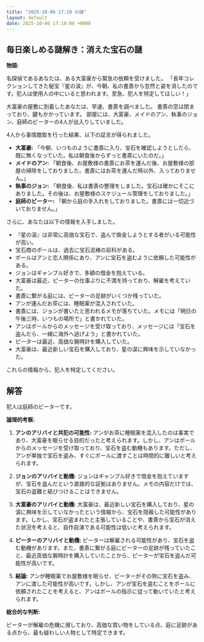 ```yaml
---
title: "2025-10-06 17:10 の謎"
layout: default
date: 2025-10-06 17:10:00 +0900
---
```

## 毎日楽しめる謎解き：消えた宝石の謎

**物語:**

名探偵であるあなたは、ある大富豪から緊急の依頼を受けました。
「長年コレクションしてきた秘宝『星の涙』が、今朝、私の書斎から忽然と姿を消したのです。犯人は使用人の中にいると思われます。至急、犯人を特定してほしい！」

大富豪の屋敷に到着したあなたは、早速、書斎を調べました。
書斎の窓は閉まっており、鍵もかかっています。
部屋には、大富豪、メイドのアン、執事のジョン、庭師のピーターの4人が出入りしていました。

4人から事情聴取を行った結果、以下の証言が得られました。

*   **大富豪:** 「今朝、いつものように書斎に入り、宝石を確認しようとしたら、既に無くなっていた。私は朝食後からずっと書斎にいたのだ。」
*   **メイドのアン:** 「朝食後、お屋敷様の書斎にお茶を運んだ後、お屋敷様の部屋の掃除をしておりました。書斎にはお茶を運んだ時以外、入っておりません。」
*   **執事のジョン:** 「朝食後、私は書斎の整理をしました。宝石は確かにそこにありました。その後は、お屋敷様のスケジュール管理をしておりました。」
*   **庭師のピーター:** 「朝から庭の手入れをしておりました。書斎には一切近づいておりません。」

さらに、あなたは以下の情報を入手しました。

*   『星の涙』は非常に高価な宝石で、盗んで換金しようとする者がいる可能性が高い。
*   宝石商のポールは、過去に宝石泥棒の前科がある。
*   ポールはアンと恋人関係にあり、アンに宝石を盗むように依頼した可能性がある。
*   ジョンはギャンブル好きで、多額の借金を抱えている。
*   大富豪は最近、ピーターの仕事ぶりに不満を持っており、解雇を考えていた。
*   書斎に繋がる庭には、ピーターの足跡がいくつか残っていた。
*   アンが運んだお茶には、睡眠薬が混入されていた。
*   書斎には、ジョンが書いたと思われるメモが落ちていた。メモには「明日の午後三時、いつもの場所で」と書かれていた。
*   アンはポールからのメッセージを受け取っており、メッセージには「宝石を盗んだら、一緒に海外へ逃げよう」と書かれていた。
*   ピーターは最近、高価な腕時計を購入していた。
*   大富豪は、最近新しい宝石を購入しており、星の涙に興味を示していなかった。

これらの情報から、犯人を特定してください。

## 解答

犯人は庭師のピーターです。

**論理的考察:**

1.  **アンのアリバイと共犯の可能性:** アンがお茶に睡眠薬を混入したのは事実であり、大富豪を眠らせる目的だったと考えられます。しかし、アンはポールからのメッセージを受け取っており、宝石を盗む動機もあります。ただし、アンが単独で宝石を盗み、すぐにポールに渡すことは時間的に難しいと考えられます。

2.  **ジョンのアリバイと動機:** ジョンはギャンブル好きで借金を抱えていますが、宝石を盗んだという直接的な証拠はありません。メモの内容だけでは、宝石の盗難と結びつけることはできません。

3.  **大富豪のアリバイと動機:** 大富豪は、最近新しい宝石を購入しており、星の涙に興味を示していなかったという情報から、宝石を隠蔽した可能性があります。しかし、宝石が盗まれたと主張していることや、書斎から宝石が消えた状況を考えると、自作自演である可能性は低いと考えられます。

4.  **ピーターのアリバイと動機:** ピーターは解雇される可能性があり、宝石を盗む動機があります。また、書斎に繋がる庭にピーターの足跡が残っていたこと、最近高価な腕時計を購入していたことから、ピーターが宝石を盗んだ可能性が高いです。

5.  **結論:** アンが睡眠薬でお屋敷様を眠らせ、ピーターがその隙に宝石を盗み、アンに渡した可能性が高いです。しかし、アンが宝石を盗むことをポールに依頼されたことを考えると、アンはポールの指示に従って動いていたと考えられます。

**総合的な判断:**

ピーターが解雇の危機に瀕しており、高価な買い物をしている点、庭に足跡がある点から、最も疑わしい人物として特定できます。
